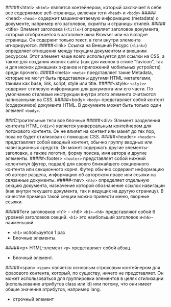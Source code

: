 
#####\<html\>
`<html>` является контейнером, который заключает в себе все содержимое веб-страницы, включая теги `<head>` и `<body>`
#####\<head\>
`<head>` содержит машиночитаемую информацию (metadata) о документе, например его заголовок, скрипты и страницы стилей.
#####\<title\>
Элемент заголовка (`<title>`) определяет заголовок документа, который отображается в заголовке окна Browser или на вкладке страницы. Он содержит только текст, а теги внутри элемента игнорируются.
#####\<link\>
Ссылка на Внешний Ресурс (`<link>`) определяет отношения между текущим документом и внешним ресурсом. Этот элемент чаще всего используется для ссылки на  CSS, а также для создания иконок сайта (как для иконок в стиле "favicon", так и для иконок домашних экранов и приложений мобильных устройств) среди прочего.
#####\<meta\>
`<meta>` представляет такие Metadata, которые не могут быть представлены другими HTML-метатегами, такими как base, link, script, style или title.
#####\<style\>
`<style>` содержит стилевую информацию для документа или его части. По умолчанию стилевые инструкции внутри этого элемента считаются написанными на CSS.
#####\<body\>
`<body>` представляет собой контент (содержимое) документа HTML. В документе может быть только один элемент `<body>`.

###Строительные теги
все блочные
#####\<div\>
Элемент разделения контента HTML (`<div>`) является универсальным контейнером для потокового контента. Он не влияет на контент или макет до тех пор, пока не будет стилизован с помощью CSS.
#####\<header\>
`<header>` представляет собой вводный контент, обычно группу вводных или навигационных средств. Он может содержать другие элементы-заголовки, а также логотип, форму поиска, имя автора и другие элементы.
#####\<footer\>
`<footer>` представляет собой нижний колонтитул (футер, подвал) для своего ближайшего секционного контента или секционного корня. Футер обычно содержит информацию об авторе раздела, информацию об авторском праве или ссылки на связанные документы.
#####\<nav\>
`<nav>` определяет отдельную секцию документа, назначение которой обозначение ссылок навигации (как внутри текущего документа, так и ведущих на другую страницу). В качестве примера такой секции можно привести меню, якорные ссылки.

#####Теги заголовков \<h1\> - \<h6\>
`<h1>–<h6>` представляют собой 6 уровней заголовков секций. `<h1>` это наибольший заголовок и`<h6>`- наименьший.
- `<h1>` используется 1 раз 
- Блочные элементы.

#####\<p\>
HTML-элемент `<p>` представляет собой абзац.
- Блочный элемент.

#####\<span\>
`<span>` является основным строковым контейнером для фразового контента, который, по существу, ничего не представляет. Он может использоваться для группировки элементов в целях стилизации (использование атрибутов class или id) или потому, что они имеет общие значения атрибутов, например lang.
- строчный элемент
